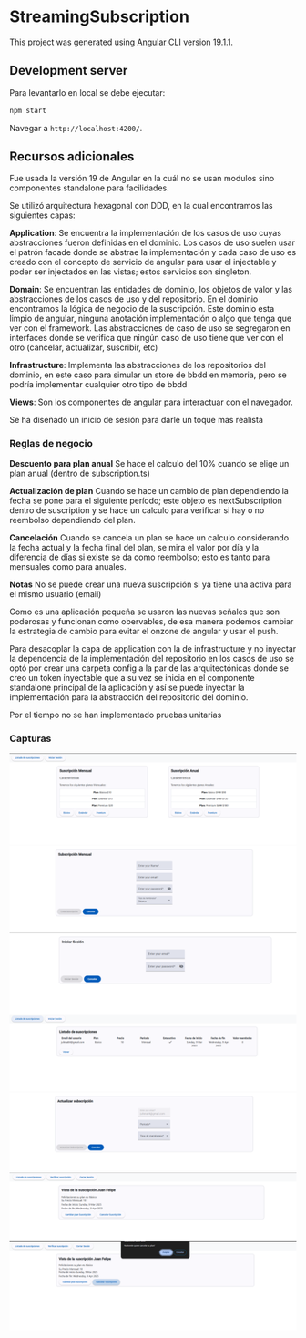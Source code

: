 # StreamingSubscription

This project was generated using [Angular CLI](https://github.com/angular/angular-cli) version 19.1.1.

## Development server

Para levantarlo en local se debe ejecutar:

```bash
npm start
```

Navegar a `http://localhost:4200/`. 

## Recursos adicionales

Fue usada la versión 19 de Angular en la cuál no se usan modulos sino componentes standalone para facilidades.

Se utilizó arquitectura hexagonal con DDD, en la cual encontramos las siguientes capas:

**Application**: Se encuentra la implementación de los casos de uso cuyas abstracciones fueron definidas en el dominio. Los casos de uso suelen usar el patrón facade donde se abstrae la implementación y cada caso de uso es creado con el concepto de servicio de angular para usar el injectable y poder ser injectados en las vistas; estos servicios son singleton.

**Domain**: Se encuentran las entidades de dominio, los objetos de valor y las abstracciones de los casos de uso y del repositorio. En el dominio encontramos la lógica de negocio de la suscripción. Este dominio esta limpio de angular, ninguna anotación implementación o algo que tenga que ver con el framework. Las abstracciones de caso de uso se segregaron en interfaces donde se verifica que ningún caso de uso tiene que ver con el otro (cancelar, actualizar, suscribir, etc)

**Infrastructure**: Implementa las abstracciones de los repositorios del dominio, en este caso para simular un store de bbdd en memoria, pero se podría implementar cualquier otro tipo de bbdd

**Views**: Son los componentes de angular para interactuar con el navegador.

Se ha diseñado un inicio de sesión para darle un toque mas realista

### Reglas de negocio
**Descuento para plan anual**
Se hace el calculo del 10% cuando se elige un plan anual (dentro de subscription.ts)

**Actualización de plan**
Cuando se hace un cambio de plan dependiendo la fecha se pone para el siguiente período; este objeto es nextSubscription dentro de suscription y se hace un calculo para verificar si hay o no reembolso dependiendo del plan.

**Cancelación**
Cuando se cancela un plan se hace un calculo considerando la fecha actual y la fecha final del plan, se mira el valor por día y la diferencia de días si existe se da como reembolso; esto es tanto para mensuales como para anuales.

**Notas**
No se puede crear una nueva suscripción si ya tiene una activa para el mismo usuario (email)

Como es una aplicación pequeña se usaron las nuevas señales que son poderosas y funcionan como obervables, de esa manera podemos cambiar la estrategia de cambio para evitar el onzone de angular y usar el push.

Para desacoplar la capa de application con la de infrastructure y no inyectar la dependencia de la implementación del repositorio en los casos de uso se optó por crear una carpeta config a la par de las arquitectónicas donde se creo un token inyectable que a su vez se inicia en el componente standalone principal de la aplicación y así se puede inyectar la implementación para la abstracción del repositorio del dominio.

Por el tiempo no se han implementado pruebas unitarias

### Capturas
![Home](public/images/readme/home.png)
![Subscription](public/images/readme/subscription.PNG)
![Login](public/images/readme/login.PNG)
![Subscription List](public/images/readme/subscription_list.PNG)
![update](public/images/readme/update.PNG)
![check](public/images/readme/check.PNG)
![cancel](public/images/readme/cancel.PNG)
